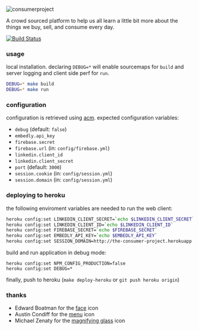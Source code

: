 ![consumerproject](http://i.imgur.com/iLlaWxJ.png)

A crowd sourced platform to help us all learn a little bit more about the
things we buy, sell, and consume every day.

[![Build Status](https://travis-ci.org/minond/the-consumer-project.svg)](https://travis-ci.org/minond/the-consumer-project)

### usage

local installation. declaring `DEBUG=*` will enable sourcemaps for `build` and
server logging and client side perf for `run`.

```bash
DEBUG=* make build
DEBUG=* make run
```

### configuration

configuration is retrieved using [acm](https://www.npmjs.com/package/acm).
expected configuration variables:

- `debug` (default: `false`)
- `embedly.api_key`
- `firebase.secret`
- `firebase.url` (in: `config/firebase.yml`)
- `linkedin.client_id`
- `linkedin.client_secret`
- `port` (default: `3000`)
- `session.cookie` (in: `config/session.yml`)
- `session.domain` (in: `config/session.yml`)

### deploying to heroku

the following enviroment variables are needed to run the web client:

```bash
heroku config:set LINKEDIN_CLIENT_SECRET=`echo $LINKEDIN_CLIENT_SECRET`
heroku config:set LINKEDIN_CLIENT_ID=`echo $LINKEDIN_CLIENT_ID`
heroku config:set FIREBASE_SECRET=`echo $FIREBASE_SECRET`
heroku config:set EMBEDLY_API_KEY=`echo $EMBEDLY_API_KEY`
heroku config:set SESSION_DOMAIN=http://the-consumer-project.herokuapp.com/
```

build and run application in debug mode:

```
heroku config:set NPM_CONFIG_PRODUCTION=false
heroku config:set DEBUG=*
```

finally, push to heroku (`make deploy-heroku` or `git push heroku origin`)

### thanks

* Edward Boatman for the [face](https://thenounproject.com/search/?q=face&i=67226) icon
* Austin Condiff for the [menu](https://thenounproject.com/search/?q=hamburger&i=70916) icon
* Michael Zenaty for the [magnifying glass](https://thenounproject.com/search/?q=search&i=21796) icon
